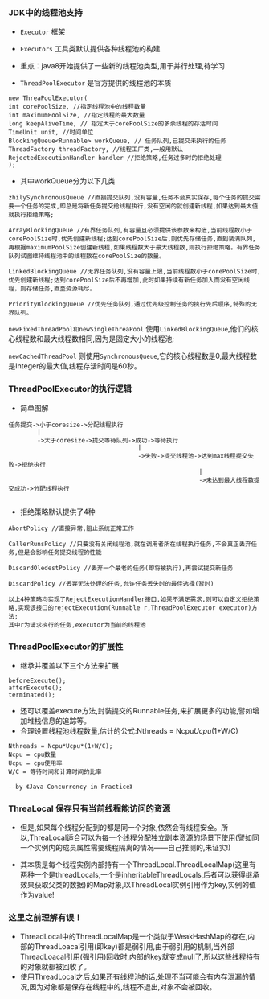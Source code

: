 ### JDK中的线程池支持
- ```Executor``` 框架
- ```Executors``` 工具类默认提供各种线程池的构建
- 重点：java8开始提供了一些新的线程池类型,用于并行处理,待学习

- ```ThreadPoolExecutor``` 是官方提供的线程池的本质
```
new ThreaPoolExecutor(
int corePoolSize, //指定线程池中的线程数量
int maximumPoolSize, //指定线程的最大数量
long keepAliveTime, // 指定大于corePoolSize的多余线程的存活时间
TimeUnit unit, //时间单位
BlockingQueue<Runnable> workQueue, // 任务队列,已提交未执行的任务
ThreadFactory threadFactory, //线程工厂类,一般用默认
RejectedExecutionHandler handler //拒绝策略,任务过多时的拒绝处理
);
```
- 其中workQueue分为以下几类
```
zhilySynchronousQueue //直接提交队列,没有容量,任务不会真实保存,每个任务的提交需要一个任务的完成,即总是将新任务提交给线程执行,没有空闲的就创建新线程,如果达到最大值就执行拒绝策略;

ArrayBlockingQueue //有界任务队列,有容量且必须提供该参数来构造,当前线程数小于corePoolSize时,优先创建新线程;达到corePoolSize后,则优先存储任务,直到装满队列,再根据maximumPoolSize创建新线程,如果线程数大于最大线程数,则执行拒绝策略。有界任务队列试图维持线程池中的线程数在corePoolSize的数量。

LinkedBlockingQueue //无界任务队列,没有容量上限,当前线程数小于corePoolSize时,优先创建新线程;达到corePoolSize后不再增加,此时如果持续有新任务加入而没有空闲线程，则存储任务,直至资源耗尽。

PriorityBlockingQueue //优先任务队列,通过优先级控制任务的执行先后顺序,特殊的无界队列。
```

```newFixedThreadPool和newSingleThreaPool``` 使用```LinkedBlockingQueue```,他们的核心线程数和最大线程数相同,因为是固定大小的线程池;

```newCachedThreadPool``` 则使用```SynchronousQueue```,它的核心线程数是0,最大线程数是Integer的最大值,线程存活时间是60秒。

### ThreadPoolExecutor的执行逻辑
- 简单图解
```
任务提交->小于coresize->分配线程执行
        |
        ->大于coresize->提交等待队列->成功->等待执行
                                    |
                                    ->失败->提交线程池->达到max线程提交失败->拒绝执行 
                                                     |
                                                     ->未达到最大线程数提交成功->分配线程执行
                                    
```

- 拒绝策略默认提供了4种
```
AbortPolicy //直接异常,阻止系统正常工作

CallerRunsPolicy //只要没有关闭线程池,就在调用者所在线程执行任务,不会真正丢弃任务,但是会影响任务提交线程的性能

DiscardOledestPolicy //丢弃一个最老的任务(即将被执行),再尝试提交新任务

DiscardPolicy //丢弃无法处理的任务,允许任务丢失时的最佳选择(暂时)

以上4种策略均实现了RejectExecutionHandler接口,如果不满足需求,则可以自定义拒绝策略,实现该接口的rejectExecution(Runnable r,ThreadPoolExecutor executor)方法;
其中r为请求执行的任务,executor为当前的线程池
```

### ThreadPoolExecutor的扩展性
- 继承并覆盖以下三个方法来扩展
```
beforeExecute();
afterExecute();
terminated();
```
- 还可以覆盖execute方法,封装提交的Runnable任务,来扩展更多的功能,譬如增加堆栈信息的追踪等。
- 合理设置线程池线程数量,估计的公式:Nthreads = Ncpu*Ucpu*(1+W/C)
```
Nthreads = Ncpu*Ucpu*(1+W/C);
Ncpu = cpu数量
Ucpu = cpu使用率
W/C = 等待时间和计算时间的比率

--by 《Java Concurrency in Practice》
```

### ThreaLocal 保存只有当前线程能访问的资源
- 但是,如果每个线程分配到的都是同一个对象,依然会有线程安全。所以,ThreaLocal适合可以为每一个线程分配独立副本资源的场景下使用(譬如同一个实例内的成员属性需要线程隔离的情况——自己推测的,未证实!)

- 其本质是每个线程实例内部持有一个ThreadLocal.ThreadLocalMap(这里有两种一个是threadLocals,一个是inheritableThreadLocals,后者可以获得继承效果获取父类的数据)的Map对象,以ThreadLocal实例引用作为key,实例的值作为value!

### 这里之前理解有误！
- ThreadLocal中的ThreadLocalMap是一个类似于WeakHashMap的存在,内部的ThreadLoacal引用(即key)都是弱引用,由于弱引用的机制,当外部ThreadLoacal引用(强引用)回收时,内部的key就变成null了,所以这些线程持有的对象就都被回收了。
- 使用ThreadLocal之后,如果还有线程池的话,处理不当可能会有内存泄漏的情况,因为对象都是保存在线程中的,线程不退出,对象不会被回收。